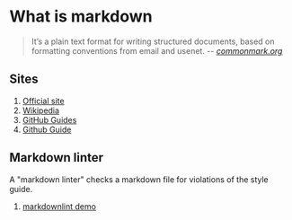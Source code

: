 # What is markdown

> It’s a plain text format for writing structured documents,
> based on formatting conventions from email and usenet.
> -- *[commonmark.org](https://commonmark.org/)*

## Sites

1. [Official site](https://commonmark.org/)
1. [Wikipedia](https://en.wikipedia.org/wiki/Markdown)
1. [GitHub Guides](https://guides.github.com/)
1. [Github Guide](https://guides.github.com/features/mastering-markdown/)

## Markdown linter

A "markdown linter" checks a markdown file for violations of the style guide.

1. [markdownlint demo](https://dlaa.me/markdownlint/)
